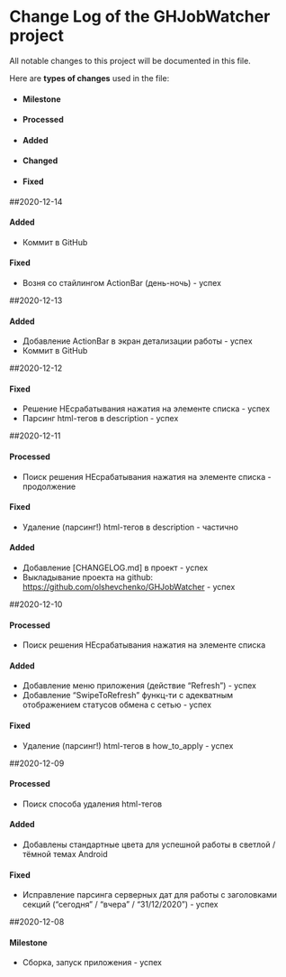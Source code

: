 # Change Log of the GHJobWatcher project
All notable changes to this project will be documented in this file.

Here are **types of changes** used in the file:  
- #### Milestone
- #### Processed
- #### Added
- #### Changed
- #### Fixed


##2020-12-14
#### Added
- Коммит в GitHub

#### Fixed
- Возня со стайлингом ActionBar (день-ночь) - успех


##2020-12-13
#### Added
- Добавление ActionBar в экран детализации работы - успех
- Коммит в GitHub

##2020-12-12
#### Fixed
- Решение НЕсрабатывания нажатия на элементе списка - успех
- Парсинг html-тегов в description - успех 

##2020-12-11
#### Processed
- Поиск решения НЕсрабатывания нажатия на элементе списка - продолжение

#### Fixed
- Удаление (парсинг!)  html-тегов в description - частично 

#### Added
- Добавление [CHANGELOG.md] в проект - успех
- Выкладывание проекта на github: https://github.com/olshevchenko/GHJobWatcher - успех

##2020-12-10
#### Processed
- Поиск решения НЕсрабатывания нажатия на элементе списка

#### Added
- Добавление меню приложения (действие “Refresh”) - успех
- Добавление “SwipeToRefresh” функц-ти с адекватным отображением статусов обмена с сетью - успех

#### Fixed
- Удаление (парсинг!)  html-тегов в how_to_apply - успех


##2020-12-09
#### Processed
- Поиск способа удаления html-тегов

#### Added
- Добавлены стандартные цвета для успешной работы в светлой / тёмной темах Android

#### Fixed
- Исправление парсинга серверных дат для работы с заголовками секций (“сегодня” / “вчера” / “31/12/2020”) - успех


##2020-12-08
#### Milestone
- Сборка, запуск приложения - успех


